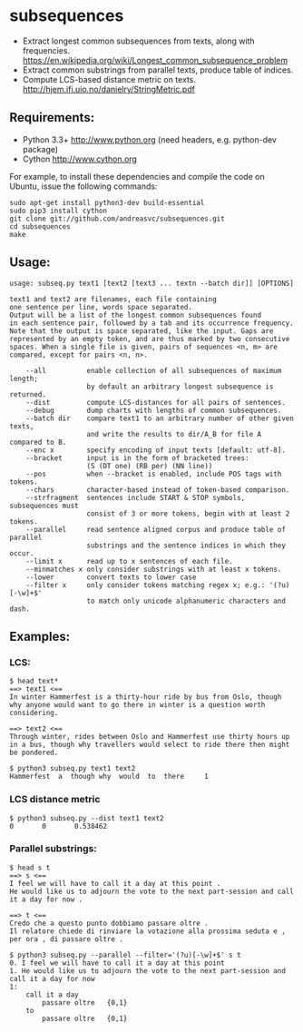 # subsequences

- Extract longest common subsequences from texts, along with frequencies.
  https://en.wikipedia.org/wiki/Longest_common_subsequence_problem
- Extract common substrings from parallel texts, produce table of indices.
- Compute LCS-based distance metric on texts. http://hjem.ifi.uio.no/danielry/StringMetric.pdf


## Requirements:

- Python 3.3+  http://www.python.org (need headers, e.g. python-dev package)
- Cython       http://www.cython.org

For example, to install these dependencies and compile the code on Ubuntu,
issue the following commands:

    sudo apt-get install python3-dev build-essential
    sudo pip3 install cython
    git clone git://github.com/andreasvc/subsequences.git
    cd subsequences
    make


## Usage:

    usage: subseq.py text1 [text2 [text3 ... textn --batch dir]] [OPTIONS]

    text1 and text2 are filenames, each file containing
    one sentence per line, words space separated.
    Output will be a list of the longest common subsequences found
    in each sentence pair, followed by a tab and its occurrence frequency.
    Note that the output is space separated, like the input. Gaps are
    represented by an empty token, and are thus marked by two consecutive
    spaces. When a single file is given, pairs of sequences <n, m> are
    compared, except for pairs <n, n>.

        --all          enable collection of all subsequences of maximum length;
                       by default an arbitrary longest subsequence is returned.
        --dist         compute LCS-distances for all pairs of sentences.
        --debug        dump charts with lengths of common subsequences.
        --batch dir    compare text1 to an arbitrary number of other given texts,
                       and write the results to dir/A_B for file A compared to B.
        --enc x        specify encoding of input texts [default: utf-8].
        --bracket      input is in the form of bracketed trees:
                       (S (DT one) (RB per) (NN line))
        --pos          when --bracket is enabled, include POS tags with tokens.
        --chars        character-based instead of token-based comparison.
        --strfragment  sentences include START & STOP symbols, subsequences must
                       consist of 3 or more tokens, begin with at least 2 tokens.
        --parallel     read sentence aligned corpus and produce table of parallel
                       substrings and the sentence indices in which they occur.
        --limit x      read up to x sentences of each file.
        --minmatches x only consider substrings with at least x tokens.
        --lower        convert texts to lower case
        --filter x     only consider tokens matching regex x; e.g.: '(?u)[-\w]+$'
                       to match only unicode alphanumeric characters and dash.


## Examples:

### LCS:

    $ head text*
    ==> text1 <==
    In winter Hammerfest is a thirty-hour ride by bus from Oslo, though why anyone would want to go there in winter is a question worth considering.
    
    ==> text2 <==
    Through winter, rides between Oslo and Hammerfest use thirty hours up in a bus, though why travellers would select to ride there then might be pondered.

    $ python3 subseq.py text1 text2
    Hammerfest  a  though why  would  to  there     1

### LCS distance metric

    $ python3 subseq.py --dist text1 text2
    0       0       0.538462

### Parallel substrings:

    $ head s t
    ==> s <==
    I feel we will have to call it a day at this point .
    He would like us to adjourn the vote to the next part-session and call it a day for now .

    ==> t <==
    Credo che a questo punto dobbiamo passare oltre .
    Il relatore chiede di rinviare la votazione alla prossima seduta e , per ora , di passare oltre .

    $ python3 subseq.py --parallel --filter='(?u)[-\w]+$' s t
    0. I feel we will have to call it a day at this point
    1. He would like us to adjourn the vote to the next part-session and call it a day for now
    1:
        call it a day
            passare oltre   {0,1}
        to
            passare oltre   {0,1}
